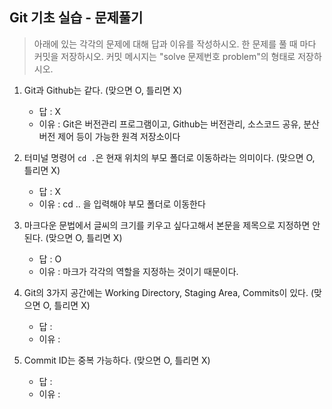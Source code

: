 ## Git 기초 실습 - 문제풀기

> 아래에 있는 각각의 문제에 대해 답과 이유를 작성하시오.
> 한 문제를 풀 때 마다 커밋을 저장하시오. 커밋 메시지는 "solve 문제번호 problem"의 형태로 저장하시오.



1. Git과 Github는 같다. (맞으면 O, 틀리면 X)

   - 답 : X
   - 이유 : Git은 버전관리 프로그램이고, Github는 버전관리, 소스코드 공유, 분산버전 제어 등이 가능한 원격 저장소이다

   

2. 터미널 명령어 `cd .`은 현재 위치의 부모 폴더로 이동하라는 의미이다. (맞으면 O, 틀리면 X)

   - 답 :   X
   - 이유 : cd .. 을 입력해야 부모 폴더로 이동한다



3. 마크다운 문법에서 글씨의 크기를 키우고 싶다고해서 본문을 제목으로 지정하면 안된다. (맞으면 O, 틀리면 X)
   - 답 : O
   - 이유 : 마크가 각각의 역할을 지정하는 것이기 때문이다.



4. Git의 3가지 공간에는 Working Directory, Staging Area, Commits이 있다. (맞으면 O, 틀리면 X)
   - 답 :
   - 이유 : 



5. Commit ID는 중복 가능하다. (맞으면 O, 틀리면 X)
   - 답 :
   - 이유 : 